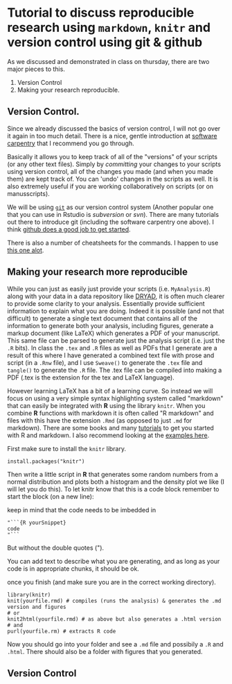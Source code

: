 # Tutorial to discuss reproducible research using `markdown`, `knitr` and version control using git & github

As we discussed and demonstrated in class on thursday, there are two major pieces to this.

1. Version Control
2. Making your research reproducible.

## Version Control.

Since we already discussed the basics of version control, I will not go over it again in too much detail. There is a nice, gentle introduction  at [software carpentry](http://software-carpentry.org/v5/novice/git/index.html) that I recommend you go through.

Basically it allows you to keep track of all of the "versions" of your scripts (or any other text files). Simply by *committing* your changes to your scripts using version control, all of the changes you made (and when you made them) are kept track of. You can 'undo' changes in the scripts as well. It is also extremely useful if you are working collaboratively on scripts (or on manusscripts).

We will be using [`git`](http://git-scm.com/) as our version control system (Another popular one that you can use in Rstudio is *subversion* or *svn*). There are many tutorials out there to introduce git (including the software carpentry one above). I think [github does a good job to get started](https://help.github.com/). 

There is also a number of cheatsheets for the commands. I happen to use [this one alot](https://training.github.com/kit/downloads/github-git-cheat-sheet.pdf).

## Making your research more reproducible

While you can just as easily just provide your scripts (i.e. `MyAnalysis.R`) along with your data in a data repository like [DRYAD](http://datadryad.org/), it is often much clearer to provide some clarity to your analysis. Essentially provide sufficient information to explain what you are doing. Indeed it is possible (and not that difficult) to generate a single text document that contains all of the information to generate both your analysis, including figures, generate a markup document (like LaTeX) which generates a PDF of your manuscript. This same file can be parsed to generate just the analysis script (i.e. just the `.R` bits). In class the `.tex` and `.R` files as well as  PDFs that I generate are a result of this where I have generated a combined text file with prose and script (in a `.Rnw` file), and I use `Sweave()` to generate the `.tex` file and `tangle()` to generate the `.R` file. The .tex file can be compiled into making a PDF (.tex is the extension for the tex and LaTeX language).

However learning LaTeX has a bit of a learning curve. So instead we will focus on using a very simple syntax highlighting system called "markdown" that can easily be integrated with **R** using the library `knitr`. When you combine **R** functions with markdown it is often called "R markdown" and files with this have the extension `.Rmd` (as opposed to just `.md` for markdown). There are some books and many [tutorials](http://yihui.name/knitr/demo/minimal/) to get you started with R and markdown. I also recommend looking at the [examples here](http://kbroman.org/knitr_knutshell/pages/Rmarkdown.html).



First make sure to install the `knitr` library. 
```{r install_packages}
install.packages("knitr")
```

Then write a little script in **R** that generates some random numbers from a normal distribution and plots both a histogram and the density plot we like (I will let you do this). To let knitr know that this is a code block remember to start the block (on a new line):

keep in mind that the code needs to be imbedded in  
```
"```{R yourSnippet}
code
"```
```

But without the double quotes (").

You can add text to describe what you are generating, and as long as your code is in appropriate chunks, it should be ok.

once you finish (and make sure you are in the correct working directory).

```{r load_knitr}
library(knitr)
knit(yourfile.rmd) # compiles (runs the analysis) & generates the .md version and figures
# or 
knit2html(yourfile.rmd) # as above but also generates a .html version
# and
purl(yourfile.rm) # extracts R code
```

Now you should go into your folder and see a `.md` file and possibily a `.R` and `.html`. There should also be a folder with figures that you generated.

## Version Control



